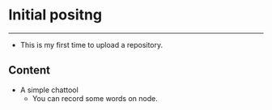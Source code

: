 # Initial positng
---
- This is my first time to upload a repository.

## Content
- A simple chattool
  - You can record some words on node.
